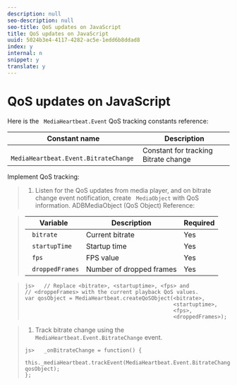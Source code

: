 ```yaml
---
description: null
seo-description: null
seo-title: QoS updates on JavaScript
title: QoS updates on JavaScript
uuid: 5024b3e4-4117-4282-ac5e-1edd6b8ddad8
index: y
internal: n
snippet: y
translate: y
---
```


# QoS updates on JavaScript

Here is the ` MediaHeartbeat.Event` QoS tracking constants reference: 



|  Constant name  | Description  |
|---|---|
|  ` MediaHeartbeat.Event.BitrateChange`  | Constant for tracking Bitrate change  |

Implement QoS tracking:

>1. Listen for the QoS updates from media player, and on bitrate change event notification, create ` MediaObject` with QoS information.
>   ADBMediaObject (QoS Object) Reference: 

>   |  Variable  | Description  | Required  |
>   |---|---|---|
>   |  ` bitrate`  | Current bitrate  | Yes  |
>   |  ` startupTime`  | Startup time  | Yes  |
>   |  ` fps`  | FPS value  | Yes  |
>   |  ` droppedFrames`  | Number of dropped frames  | Yes  |

>
>   ```
>   js>   // Replace <bitrate>, <startuptime>, <fps> and  
>   // <droppeFrames> with the current playback QoS values.  
>   var qosObject = MediaHeartbeat.createQoSObject(<bitrate>,  
>                                                  <startuptime>,  
>                                                  <fps>,  
>                                                  <droppedFrames>); 
>   
>   ```

>
>1. Track bitrate change using the ` MediaHeartbeat.Event.BitrateChange` event.
>
>   ```
>   js>   _onBitrateChange = function() { 
>       this._mediaHeartbeat.trackEvent(MediaHeartbeat.Event.BitrateChange, qosObject); 
>   }; 
>   
>   ```
>

